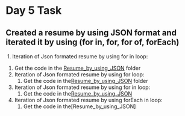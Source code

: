 # Day 5 Task

## **Created a resume by using JSON format and iterated it by using (for in, for, for of, forEach)**
 1. Iteration of Json formated resume by using for in loop:
   1. Get the code in the [Resume_by_using_JSON](./iteration%20of%20object%20by%20using%20for%20in%20loop.js) folder
2. Iteration of Json formated resume by using for loop:
   1. Get the code in the[Resume_by_using_JSON](./iteration%20of%20object%20by%20using%20for%20loop.js) folder
3. Iteration of Json formated resume by using for in loop:
   1. Get the code in the[Resume_by_using_JSON](./iteration%20of%20object%20by%20using%20for%20of%20loop.js)
4. Iteration of Json formated resume by using forEach in loop:
   1. Get the code in the[Resume_by_using_JSON]

